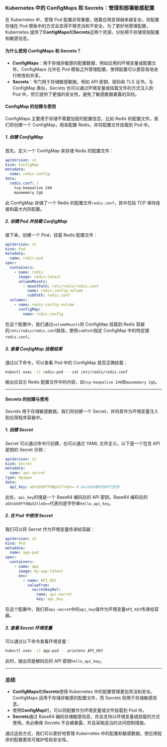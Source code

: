 ### Kubernetes 中的 ConfigMaps 和 Secrets：管理和部署敏感配置

在 Kubernetes 中，管理 Pod 配置非常重要。随着应用变得越来越复杂，将配置存储在 Pod 模板中的方式会显得不够灵活和不安全。为了更好地管理配置，Kubernetes 提供了**ConfigMaps**和**Secrets**这两个资源，分别用于存储常规配置和敏感信息。

#### 为什么使用 ConfigMaps 和 Secrets？

- **ConfigMaps**：用于存储非敏感的配置数据，例如应用的环境变量或配置文件。ConfigMaps 允许在 Pod 模板之外管理配置，使得配置可以更容易地进行修改和共享。
- **Secrets**：专门用于存储敏感数据，例如 API 密钥、密码和 TLS 证书。与 ConfigMap 类似，Secrets 也可以通过环境变量或挂载文件的方式注入到 Pod 中，但它提供了更强的安全性，避免了敏感数据暴露的风险。

#### ConfigMap 的创建与使用

ConfigMaps 主要用于存储不需要加密的配置信息，比如 Redis 的配置文件。我们将创建一个 ConfigMap，用来配置 Redis，并将配置文件挂载到 Pod 中。

##### 1. 创建 ConfigMap

首先，定义一个 ConfigMap 来存储 Redis 的配置文件：

```yaml
apiVersion: v1
kind: ConfigMap
metadata:
  name: redis-config
data:
  redis.conf: |
    tcp-keepalive 240
    maxmemory 2gb
```

此 ConfigMap 存储了一个 Redis 的配置文件`redis.conf`，其中包括 TCP 保持连接和最大内存配置。

##### 2. 创建 Pod 并挂载 ConfigMap

接下来，创建一个 Pod，挂载 Redis 配置文件：

```yaml
apiVersion: v1
kind: Pod
metadata:
  name: redis-pod
spec:
  containers:
    - name: redis
      image: redis:latest
      volumeMounts:
        - mountPath: /etc/redis/redis.conf
          name: redis-config-volume
          subPath: redis.conf
  volumes:
    - name: redis-config-volume
      configMap:
        name: redis-config
```

在这个配置中，我们通过`volumeMounts`将 ConfigMap 挂载到 Redis 容器的`/etc/redis/redis.conf`路径。使用`subPath`指定 ConfigMap 中的特定键`redis.conf`。

##### 3. 查看 ConfigMap 挂载结果

通过以下命令，可以查看 Pod 中的 ConfigMap 是否正确挂载：

```bash
kubectl exec -it redis-pod -- cat /etc/redis/redis.conf
```

输出应显示 Redis 配置文件中的内容，如`tcp-keepalive 240`和`maxmemory 2gb`。

---

#### Secrets 的创建与使用

Secrets 用于存储敏感数据。我们将创建一个 Secret，并将其作为环境变量注入到应用程序容器中。

##### 1. 创建 Secret

Secret 可以通过命令行创建，也可以通过 YAML 文件定义。以下是一个包含 API 密钥的 Secret 示例：

```yaml
apiVersion: v1
kind: Secret
metadata:
  name: api-secret
type: Opaque
data:
  api_key: aGVsbG9fYXBpX2tleQ== # base64编码的API密钥
```

此处，`api_key`的值是一个 Base64 编码后的 API 密钥。Base64 编码后的`aGVsbG9fYXBpX2tleQ==`代表的是字符串`hello_api_key`。

##### 2. 在 Pod 中使用 Secret

我们可以将 Secret 作为环境变量传递给容器：

```yaml
apiVersion: v1
kind: Pod
metadata:
  name: app-pod
spec:
  containers:
    - name: app
      image: my-app:latest
      env:
        - name: API_KEY
          valueFrom:
            secretKeyRef:
              name: api-secret
              key: api_key
```

在这个配置中，我们将`api-secret`中的`api_key`值作为环境变量`API_KEY`传递给容器。

##### 3. 查看 Secret 环境变量

可以通过以下命令查看环境变量：

```bash
kubectl exec -it app-pod -- printenv API_KEY
```

此时，输出将是解码后的 API 密钥`hello_api_key`。

---

### 总结

- **ConfigMaps**和**Secrets**使得 Kubernetes 中的配置管理更加灵活和安全。ConfigMaps 适用于存储非敏感的配置文件，而 Secrets 则用于存储敏感信息。
- 使用**ConfigMap**时，可以将配置作为环境变量或文件挂载到 Pod 中。
- **Secrets**通过 Base64 编码存储敏感信息，并且支持以环境变量或挂载的方式使用。务必确保 Secrets 不会被暴露，并且采取适当的访问控制措施。

通过这些方式，我们可以更好地管理 Kubernetes 中的配置和敏感数据，使应用程序的配置更具可维护性和安全性。
